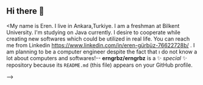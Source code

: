 ## Hi there 👋

<My name is Eren. I live in Ankara,Turkiye. I am a freshman at Bilkent University.  I'm studying on Java currently. I desire to cooperate while creating new softwares which could be utilized in real life. You can reach me from Linkedin https://www.linkedin.com/in/eren-gürbüz-76622728b/ . I am planning to be a computer engineer despite the fact that ı do not know a lot about computers and softwares!--
**erngrbz/erngrbz** is a ✨ _special_ ✨ repository because its `README.md` (this file) appears on your GitHub profile.


-->
